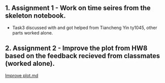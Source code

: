 
## 1. Assignment 1 -  Work on time seires from the skeleton notebook.

  - Task3 discussed with and got helped from Tiancheng Yin ty1045, other parts worked alone.



## 2. Assignment 2 -  Improve the plot from HW8 based on the feedback recieved from classmates (worked alone).
[Improve plot.md](https://github.com/xiaoninh/PUI2018_xh1163/blob/master/HW11_xh1163/improved_plot.md) 

